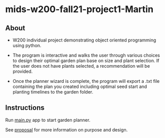# mids-w200-fall21-project1-Martin
## About
* W200 individual project demonstrating object oriented programming using python. 

* The program is interactive and walks the user through various choices to design their optimal garden plan base on size and plant selection. If the user does not have plants selected, a recommendation will be provided. 
* Once the planner wizard is complete, the program will export a .txt file containing the plan you created including optimal seed start and planting timelines to the garden folder. 

## Instructions
Run [main.py](https://github.com/mmartin131/portfolio/blob/main/Garden_Planner/garden/garden/main.py) app to start garden planner. 

See [proposal](https://github.com/mmartin131/portfolio/blob/main/Garden_Planner/garden_planner_project_proposal.pdf) for more information on purpose and design. 